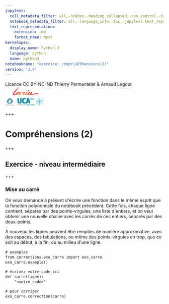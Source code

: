 ```yaml
---
jupytext:
  cell_metadata_filter: all,-hidden,-heading_collapsed,-run_control,-trusted
  notebook_metadata_filter: all,-language_info,-toc,-jupytext.text_representation.jupytext_version,-jupytext.text_representation.format_version
  text_representation:
    extension: .md
    format_name: myst
kernelspec:
  display_name: Python 3
  language: python
  name: python3
notebookname: "exercice: compr\xE9hensions(2)"
version: '3.0'
---
```


<div class="licence">
<span>Licence CC BY-NC-ND</span>
<span>Thierry Parmentelat &amp; Arnaud Legout</span>
<span><img src="media/both-logos-small-alpha.png" /></span>
</div>

+++

# Compréhensions (2)

+++

## Exercice - niveau intermédiaire

+++

### Mise au carré

On vous demande à présent d'écrire une fonction dans le même esprit que la fonction polynomiale du notebook précédent.
Cette fois, chaque ligne contient, séparés par des points-virgules, une liste d'entiers, et on veut obtenir une nouvelle chaîne avec les carrés de ces entiers, séparés par des deux-points.

À nouveau les lignes peuvent être remplies de manière approximative, avec des espaces, des tabulations, ou même des points-virgules en trop, que ce soit au début, à la fin, ou au milieu d'une ligne.

```{code-cell}
# exemples
from corrections.exo_carre import exo_carre
exo_carre.example()
```

```{code-cell}
# écrivez votre code ici
def carre(ligne):
    "<votre_code>"
```

```{code-cell}
# pour corriger
exo_carre.correction(carre)
```
